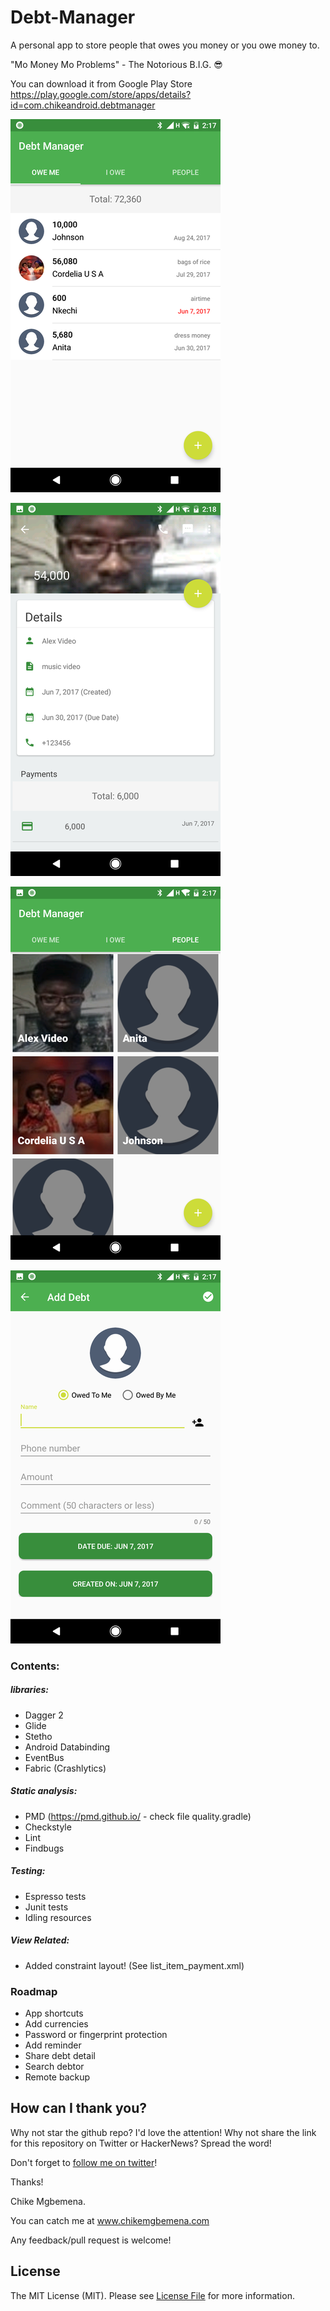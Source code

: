 # Debt-Manager
A personal app to store people that owes you money or you owe money to. 

"Mo Money Mo Problems" - The Notorious B.I.G. :sunglasses:

You can download it from Google Play Store https://play.google.com/store/apps/details?id=com.chikeandroid.debtmanager

![alt text](screenshots/screenshot1.png "I owe screen list")

![alt text](screenshots/screenshot4.png "Debt detail")

![alt text](screenshots/screenshot2.png "People screen")

![alt text](screenshots/screenshot3.png "Add debt screen")

### Contents:

##### libraries:
* Dagger 2 
* Glide
* Stetho
* Android Databinding 
* EventBus 
* Fabric (Crashlytics)

##### Static analysis:
* PMD (https://pmd.github.io/ - check file quality.gradle)
* Checkstyle
* Lint
* Findbugs

##### Testing:
* Espresso tests
* Junit tests
* Idling resources

##### View Related:
* Added constraint layout! (See list_item_payment.xml)

### Roadmap
 * App shortcuts
 * Add currencies 
 * Password or fingerprint protection 
 * Add reminder 
 * Share debt detail
 * Search debtor
 * Remote backup 

## How can I thank you?

Why not star the github repo? I'd love the attention! Why not share the link for this repository on Twitter or HackerNews? Spread the word!

Don't forget to [follow me on twitter](https://twitter.com/chk01010)!

Thanks!

Chike Mgbemena.

You can catch me at www.chikemgbemena.com

Any feedback/pull request is welcome!

## License

The MIT License (MIT). Please see [License File](LICENSE) for more information.
